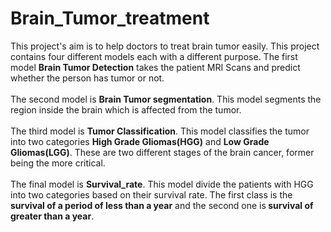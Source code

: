 # Brain_Tumor_treatment
This project's aim is to help doctors to treat brain tumor easily. This project contains four different models each with a different purpose. The first model <b>Brain Tumor Detection</b> takes the patient MRI Scans and predict whether the person has tumor or not.<br><br>
The second model is <b>Brain Tumor segmentation</b>. This model segments the region inside the brain which is affected from the tumor.<br><br>
The third model is <b>Tumor Classification</b>. This model classifies the tumor into two categories <b>High Grade Gliomas(HGG)</b> and <b>Low Grade Gliomas(LGG)</b>. These are two different stages of the brain cancer, former being the more critical. <br><br>
The final model is <b>Survival_rate</b>. This model divide the patients with HGG into two categories based on their survival rate. The first class is the <b>survival of a period of less than a year</b> and the second one is<b> survival of greater than a year</b>. 
